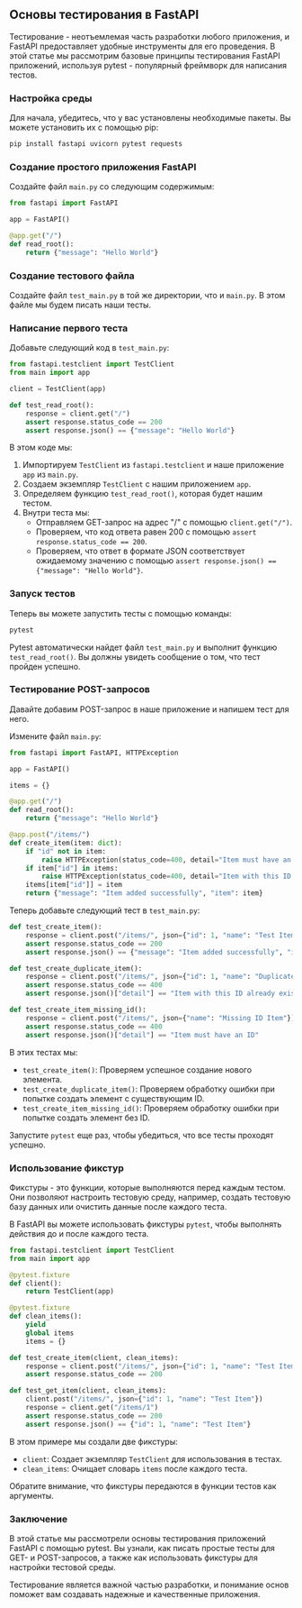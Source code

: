 ## Основы тестирования в FastAPI

Тестирование - неотъемлемая часть разработки любого приложения, и FastAPI предоставляет удобные инструменты для его проведения. В этой статье мы рассмотрим базовые принципы тестирования FastAPI приложений, используя pytest - популярный фреймворк для написания тестов.

### Настройка среды

Для начала, убедитесь, что у вас установлены необходимые пакеты. Вы можете установить их с помощью pip:

```bash
pip install fastapi uvicorn pytest requests
```

### Создание простого приложения FastAPI

Создайте файл `main.py` со следующим содержимым:

```python
from fastapi import FastAPI

app = FastAPI()

@app.get("/")
def read_root():
    return {"message": "Hello World"}
```

### Создание тестового файла

Создайте файл `test_main.py` в той же директории, что и `main.py`. В этом файле мы будем писать наши тесты.

### Написание первого теста

Добавьте следующий код в `test_main.py`:

```python
from fastapi.testclient import TestClient
from main import app

client = TestClient(app)

def test_read_root():
    response = client.get("/")
    assert response.status_code == 200
    assert response.json() == {"message": "Hello World"}
```

В этом коде мы:

1. Импортируем `TestClient` из `fastapi.testclient` и наше приложение `app` из `main.py`.
2. Создаем экземпляр `TestClient` с нашим приложением `app`.
3. Определяем функцию `test_read_root()`, которая будет нашим тестом.
4. Внутри теста мы:
    - Отправляем GET-запрос на адрес "/" с помощью `client.get("/")`.
    - Проверяем, что код ответа равен 200 с помощью `assert response.status_code == 200`.
    - Проверяем, что ответ в формате JSON соответствует ожидаемому значению с помощью `assert response.json() == {"message": "Hello World"}`.

### Запуск тестов

Теперь вы можете запустить тесты с помощью команды:

```bash
pytest
```

Pytest автоматически найдет файл `test_main.py` и выполнит функцию `test_read_root()`. Вы должны увидеть сообщение о том, что тест пройден успешно.

### Тестирование POST-запросов

Давайте добавим POST-запрос в наше приложение и напишем тест для него.

Измените файл `main.py`:

```python
from fastapi import FastAPI, HTTPException

app = FastAPI()

items = {}

@app.get("/")
def read_root():
    return {"message": "Hello World"}

@app.post("/items/")
def create_item(item: dict):
    if "id" not in item:
        raise HTTPException(status_code=400, detail="Item must have an ID")
    if item["id"] in items:
        raise HTTPException(status_code=400, detail="Item with this ID already exists")
    items[item["id"]] = item
    return {"message": "Item added successfully", "item": item}
```

Теперь добавьте следующий тест в `test_main.py`:

```python
def test_create_item():
    response = client.post("/items/", json={"id": 1, "name": "Test Item"})
    assert response.status_code == 200
    assert response.json() == {"message": "Item added successfully", "item": {"id": 1, "name": "Test Item"}}

def test_create_duplicate_item():
    response = client.post("/items/", json={"id": 1, "name": "Duplicate Item"})
    assert response.status_code == 400
    assert response.json()["detail"] == "Item with this ID already exists"

def test_create_item_missing_id():
    response = client.post("/items/", json={"name": "Missing ID Item"})
    assert response.status_code == 400
    assert response.json()["detail"] == "Item must have an ID"
```

В этих тестах мы:

- `test_create_item()`: Проверяем успешное создание нового элемента.
- `test_create_duplicate_item()`: Проверяем обработку ошибки при попытке создать элемент с существующим ID.
- `test_create_item_missing_id()`: Проверяем обработку ошибки при попытке создать элемент без ID.

Запустите `pytest` еще раз, чтобы убедиться, что все тесты проходят успешно.

### Использование фикстур

Фикстуры - это функции, которые выполняются перед каждым тестом. Они позволяют настроить тестовую среду, например, создать тестовую базу данных или очистить данные после каждого теста.

В FastAPI вы можете использовать фикстуры `pytest`, чтобы выполнять действия до и после каждого теста.

```python
from fastapi.testclient import TestClient
from main import app

@pytest.fixture
def client():
    return TestClient(app)

@pytest.fixture
def clean_items():
    yield
    global items
    items = {}

def test_create_item(client, clean_items):
    response = client.post("/items/", json={"id": 1, "name": "Test Item"})
    assert response.status_code == 200

def test_get_item(client, clean_items):
    client.post("/items/", json={"id": 1, "name": "Test Item"})
    response = client.get("/items/1")
    assert response.status_code == 200
    assert response.json() == {"id": 1, "name": "Test Item"}
```

В этом примере мы создали две фикстуры:

- `client`: Создает экземпляр `TestClient` для использования в тестах.
- `clean_items`: Очищает словарь `items` после каждого теста.

Обратите внимание, что фикстуры передаются в функции тестов как аргументы. 

### Заключение

В этой статье мы рассмотрели основы тестирования приложений FastAPI с помощью pytest. Вы узнали, как писать простые тесты для GET- и POST-запросов, а также как использовать фикстуры для настройки тестовой среды.

Тестирование является важной частью разработки, и понимание основ поможет вам создавать надежные и качественные приложения. 
